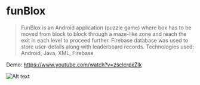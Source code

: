 # funBlox

> FunBlox is an Android application (puzzle game) where box has to be moved from block to block through a maze-like zone and reach the exit in each level to proceed further. Firebase database was used to store user-details along with leaderboard records.
> Technologies used: Android, Java, XML, Firebase

Demo: https://www.youtube.com/watch?v=zsclcrpxZlk

![Alt text](/screenshots/funblox1.jpg?raw=true "Optional Title")
